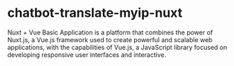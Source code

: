 # chatbot-translate-myip-nuxt
Nuxt + Vue Basic Application is a platform that combines the power of Nuxt.js, a Vue.js framework used to create powerful and scalable web applications, with the capabilities of Vue.js, a JavaScript library focused on developing responsive user interfaces and interactive. 
